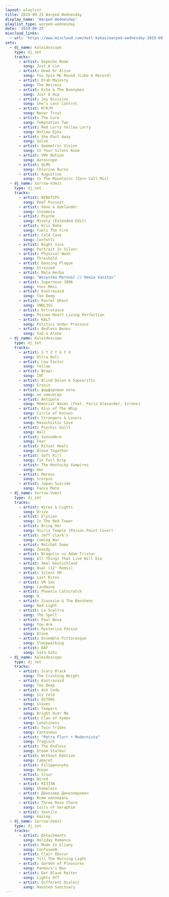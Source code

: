 ```yaml
---
layout: playlist
title: 2019-09-25 Warped Wednesday
display_name: 'Warped Wednesday'
playlist_type: warped-wednesday
date: '2019-09-25'
mixcloud_links:
  - url: 'https://www.mixcloud.com/matt-kokas/warped-wednesday-2019-09-25-djs-kaleidoscope-and-sorrow-vomit-seidenfadens-louisville-ky'
sets:
  - dj_name: Kaleidoscope
    type: dj_set
    tracks:
      - artist: Depeche Mode
        song: Just A Lie
      - artist: Dead Or Alive
        song: You Spin Me Round (Like A Record)
      - artist: Drab Majesty
        song: The Heiress
      - artist: Echo & The Bunnymen
        song: Just A Hip
      - artist: Joy Division
        song: She’s Lost Control
      - artist: M!R!M
        song: Never Trust
      - artist: The Cure
        song: Temptation Two
      - artist: Red Lorry Yellow Lorry
        song: Hollow Eyes
      - artist: She Past Away
        song: Soluk
      - artist: Geometric Vision
        song: In Your Silent Room
      - artist: VNV Nation
        song: Aeroscope
      - artist: OLMS
        song: Chlorine Burns
      - artist: Augustine
        song: In The Mountains (Zero Call Mix)
  - dj_name: Sorrow-Vomit
    type: dj_set        
    tracks:
      - artist: WINGTIPS
        song: Deaf Pursuit
      - artist: Xeno & Oaklander
        song: Insomnia
      - artist: Psyche
        song: Misery (Extended Edit)
      - artist: Kris Baha
        song: Fuels The Fire
      - artist: Cold Cave
        song: Confetti
      - artist: Night Sins
        song: Portrait In Silver
      - artist: Physical Wash
        song: Threshold
      - artist: Dancing Plague
        song: Stressed
      - artist: Mala Herba
        song: "Wszystko Marność // Omnia Vanitas"
      - artist: Supernova 1006
        song: Your Mess
      - artist: Kontravoid
        song: Too Deep
      - artist: Pastel Ghost
        song: 3NDL3SS
      - artist: Ortrotasce
        song: Poison Heart Living Perfection
      - artist: KALT
        song: Politics Under Pressure
      - artist: Bedless Bones
        song: Sad & Alone  
  - dj_name: Kaleidoscope
    type: dj_set
    tracks:
      - artist: S Y Z Y G Y X
        song: Ultra Doll
      - artist: Low Factor
        song: Yellow
      - artist: Штадт
        song: СНГ
      - artist: Blind Delon & Sopoorific
        song: Erasin
      - artist: фарфоровые коты
        song: не навсегда
      - artist: Antipole
        song: Memorial Waves (feat. Paris Alexander, Eirene)
      - artist: Kiss of The Whip
        song: Circle of Knives
      - artist: Strangers & Lovers
        song: Masochistic Love
      - artist: Psychic Guilt
        song: Wall
      - artist: Sonsombre
        song: Fear
      - artist: Ritual Howls
        song: Alone Together
      - artist: Soft Kill
        song: Tin Foil Drip
      - artist: The Kentucky Vampires
        song: Hex
      - artist: Mareux
        song: Scorpio
      - artist: Japan Suicide
        song: Fancy Mate	  
  - dj_name: Sorrow-Vomit
    type: dj_set
    tracks:
      - artist: Wires & Lights
        song: Drive
      - artist: Elysian
        song: In The Red Tower
      - artist: Bring Her
        song: Osiris Temple (Poison Point Cover)
      - artist: Jeff Clark's
        song: Coming War
      - artist: Molchat Doma
        song: Zvezdy
      - artist: Bragolin vs Adam Tristar
        song: All Things That Live Will Die
      - artist: Xmal Deutschland
        song: Qual (12" Remix)
      - artist: Silent EM
        song: Last Rites
      - artist: VR Sex
        song: Landmine
      - artist: Phoenix Catscratch
        song: H
      - artist: Siouxsie & The Banshees
        song: Red Light
      - artist: La Scaltra
        song: The Spell
      - artist: Paul Nova
        song: You Are
      - artist: Hysterica Passio
        song: Alone
      - artist: Ensemble Pittoresque
        song: Sleepwalking
      - artist: DAF
        song: Sato-Sato	  
  - dj_name: Kaleidoscope
    type: dj_set
    tracks:
      - artist: Scary Black
        song: The Crushing Weight
      - artist: Kontravoid
        song: Too Deep
      - artist: Ash Code
        song: Icy Cold
      - artist: ACTORS
        song: Slaves
      - artist: Tempers
        song: Bright Over Me
      - artist: Clan of Xymox
        song: Loneliness
      - artist: Twin Tribes
        song: Fantasmas
      - artist: "Petra Flurr + Modernista"
        song: Tragisch
      - artist: The Endless
        song: Dream Stalker
      - artist: Without Emotion
        song: Cabaret
      - artist: Filippovnyka
        song: Ocean
      - artist: Sluur
        song: Wired
      - artist: RI333N
        song: Shameless
      - artist: Динозавр Динозаврович
        song: Всем наплевать
      - artist: Three Rose Charm
        song: Coils of Seraphim
      - artist: Sextile
        song: Hazing  
  - dj_name: Sorrow-Vomit
    type: dj_set
    tracks:
      - artist: Detachments
        song: Holiday Romance
      - artist: Mode In Gliany
        song: ConfusиoN
      - artist: Clair Obscur
        song: Till The Morning Light
      - artist: Garden of Pleasures
        song: Pandora's Box
      - artist: Der Blaue Reiter
        song: Lights Off
      - artist: Different Dialect
        song: Haunted Sanctuary
---
```

